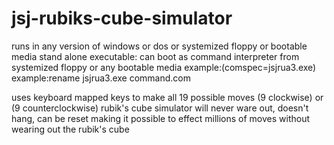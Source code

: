 # jsj-rubiks-cube-simulator

runs in any version  of windows or dos or systemized floppy or bootable media
stand alone executable: can boot as command interpreter from systemized floppy or any bootable media
example:(comspec=jsjrua3.exe)
example:rename jsjrua3.exe command.com

uses keyboard mapped keys to make all 19 possible moves (9 clockwise) or (9 counterclockwise)
rubik's cube simulator will never ware out, doesn't hang, can be reset making it possible to effect millions of moves without wearing out the rubik's cube
